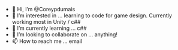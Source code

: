 - 👋 Hi, I’m @Coreypdumais
- 👀 I’m interested in ... learning to code for game design. Currently working most in Unity / c##
- 🌱 I’m currently learning ... c##
- 💞️ I’m looking to collaborate on ... anything!
- 📫 How to reach me ... email

<!---
Coreypdumais/Coreypdumais is a ✨ special ✨ repository because its `README.md` (this file) appears on your GitHub profile.
You can click the Preview link to take a look at your changes.
--->
